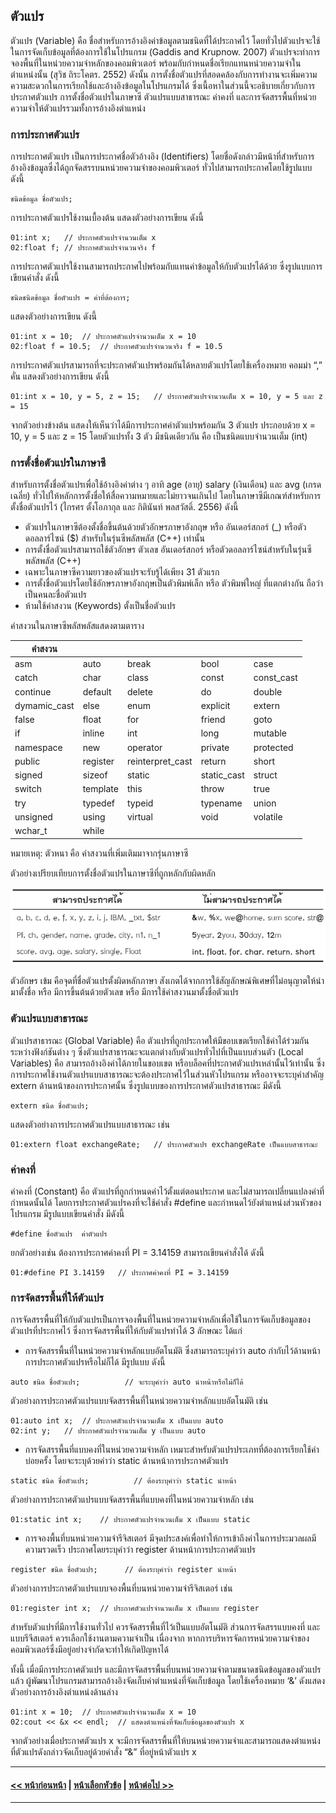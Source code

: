 ## ตัวแปร

ตัวแปร (Variable) คือ ชื่อสำหรับการอ้างอิงค่าข้อมูลตามชนิดที่ได้ประกาศไว้ โดยทั่วไปตัวแปรจะใช้ในการจัดเก็บข้อมูลที่ต้องการใช้ในโปรแกรม (Gaddis and Krupnow. 2007) ตัวแปรจะทำการจองพื้นที่ในหน่วยความจำหลักของคอมพิวเตอร์ พร้อมกับกำหนดชื่อเรียกแทนหน่วยความจำในตำแหน่งนั้น (สุวิช ถิระโคตร. 2552) ดังนั้น การตั้งชื่อตัวแปรที่สอดคล้องกับการทำงานจะเพิ่มความความสะดวกในการเรียกใช้และอ้างอิงข้อมูลในโปรแกรมได้ ซึ่งเนื้อหาในส่วนนี้จะอธิบายเกี่ยวกับการประกาศตัวแปร การตั้งชื่อตัวแปรในภาษาซี ตัวแปรแบบสาธารณะ ค่าคงที่ และการจัดสรรพื้นที่หน่วยความจำให้ตัวแปรรวมทั้งการอ้างอิงตำแหน่ง 

### การประกาศตัวแปร
การประกาศตัวแปร เป็นการประกาศชื่อตัวอ้างอิง (Identifiers) โดยชื่อดังกล่าวมีหน้าที่สำหรับการอ้างอิงข้อมูลซึ่งได้ถูกจัดสรรบนหน่วยความจำของคอมพิวเตอร์ ทั่วไปสามารถประกาศโดยใช้รูปแบบ ดังนี้

```
ชนิดข้อมูล ชื่อตัวแปร;
```

การประกาศตัวแปรใช้งานเบื้องต้น แสดงตัวอย่างการเขียน ดังนี้

```
01:int x;	// ประกาศตัวแปรจำนวนเต็ม x
02:float f;	// ประกาศตัวแปรจำนวนจริง f
```

การประกาศตัวแปรใช้งานสามารถประกาศไปพร้อมกับแทนค่าข้อมูลให้กับตัวแปรได้ด้วย ซึ่งรูปแบบการเขียนคำสั่ง ดังนี้

```
ชนิดชนิดข้อมูล ชื่อตัวแปร = ค่าที่ต้องการ;
```

แสดงตัวอย่างการเขียน ดังนี้

```
01:int x = 10;	// ประกาศตัวแปรจำนวนเต็ม x = 10
02:float f = 10.5;	// ประกาศตัวแปรจำนวนจริง f = 10.5
```

การประกาศตัวแปรสามารถที่จะประกาศตัวแปรพร้อมกันได้หลายตัวแปรโดยใช้เครื่องหมาย คอมม่า “,”  คั่น แสดงตัวอย่างการเขียน ดังนี้

```
01:int x = 10, y = 5, z = 15;	// ประกาศตัวแปรจำนวนเต็ม x = 10, y = 5 และ z = 15
```

จากตัวอย่างข้างต้น แสดงให้เห็นว่าได้มีการประกาศค่าตัวแปรพร้อมกัน 3 ตัวแปร ประกอบด้วย x = 10, y = 5 และ z = 15 โดยตัวแปรทั้ง 3 ตัว มีชนิดเดียวกัน คือ เป็นชนิดแบบจำนวนเต็ม (int)

### การตั้งชื่อตัวแปรในภาษาซี
สำหรับการตั้งชื่อตัวแปรเพื่อใช้อ้างอิงค่าต่าง ๆ อาทิ age (อายุ) salary (เงินเดือน) และ avg (เกรดเฉลี่ย) ทั่วไปให้หลักการตั้งชื่อให้สื่อความหมายและไม่ยาวจนเกินไป โดยในภาษาซีมีเกณฑ์สำหรับการตั้งชื่อตัวแปรไว้ (ไกรศร ตั้งโอภากุล และ กิตินันท์ พลสวัสดิ์. 2556) ดังนี้
* ตัวแปรในภาษาซีต้องตั้งชื่อขึ้นต้นด้วยตัวอักษรภาษาอังกฤษ หรือ อันเดอร์สกอร์ (_) หรือตัวดอลลาร์ไซน์ ($) สำหรับในรุ่นซีพลัสพลัส (C++) เท่านั้น
* การตั้งชื่อตัวแปรสามารถใช้ตัวอักษร ตัวเลข  อันเดอร์สกอร์ หรือตัวดอลลาร์ไซน์สำหรับในรุ่นซีพลัสพลัส (C++)
* เฉพาะในภาษาซีความยาวของตัวแปรจะรับรู้ได้เพียง 31 ตัวแรก
* การตั้งชื่อตัวแปรโดยใช้อักษรภาษาอังกฤษเป็นตัวพิมพ์เล็ก หรือ ตัวพิมพ์ใหญ่ ที่แตกต่างกัน ถือว่าเป็นคนละชื่อตัวแปร
* ห้ามใช้คำสงวน (Keywords) ตั้งเป็นชื่อตัวแปร

คำสงวนในภาษาซีพลัสพลัสแสดงตามตาราง

| คำสงวน |  |  |  |  |
| --- | --- | --- | --- | --- |
| asm |	auto |	break |	bool |	case |
| catch |	char |	class |	const |	const_cast  |
| continue |	default |	delete |	do |	double  |
| dymamic_cast  |	else |	enum |	explicit |	extern  |
| false |	float |	for |	friend |	goto  |
| if |	inline |	int |	long |	mutable  |
| namespace |	new |	operator |	private |	protected  |
| public |	register |	reinterpret_cast |	return |	short  |
| signed |	sizeof |	static |	static_cast |	struct  |
| switch |	template |	this |	throw |	true  |
| try |	typedef |	typeid |	typename |	union  |
| unsigned |	using |	virtual |	void |	volatile |
| wchar_t |	while |	 |  |  |		

หมายเหตุ: ตัวหนา คือ คำสงวนที่เพิ่มเติมมาจากรุ่นภาษาซี

ตัวอย่างเปรียบเทียบการตั้งชื่อตัวแปรในภาษาซีที่ถูกหลักกับผิดหลัก

<img src=img/0400-3.png>

ตัวอักษร เข้ม คือจุดที่ชื่อตัวแปรตั้งผิดหลักภาษา สังเกตได้จากการใช้สัญลักษณ์พิเศษที่ไม่อนุญาตให้นำมาตั้งชื่อ หรือ มีการขึ้นต้นด้วยตัวเลข หรือ มีการใช้คำสงวนมาตั้งชื่อตัวแปร

### ตัวแปรแบบสาธารณะ
ตัวแปรสาธารณะ (Global Variable) คือ ตัวแปรที่ถูกประกาศให้มีขอบเขตเรียกใช้ค่าได้ร่วมกันระหว่างฟังก์ชันต่าง ๆ ซึ่งตัวแปรสาธารณะจะแตกต่างกับตัวแปรทั่วไปที่เป็นแบบส่วนตัว (Local Variables) คือ สามารถอ้างอิงค่าได้ภายในขอบเขต หรือบล็อคที่ประกาศตัวแปรเหล่านั้นไว้เท่านั้น  ซึ่งการประกาศใช้งานตัวแปรแบบสาธารณะจะต้องประกาศไว้ในส่วนหัวโปรแกรม หรืออาจจะระบุคำสำคัญ extern ด้านหน้าของการประกาศนั้น ซึ่งรูปแบบของการประกาศตัวแปรสาธารณะ มีดังนี้

```
extern ชนิด ชื่อตัวแปร;
```

แสดงตัวอย่างการประกาศตัวแปรแบบสาธารณะ เช่น

```
01:extern float exchangeRate;	// ประกาศตัวแปร exchangeRate เป็นแบบสาธารณะ
```

### ค่าคงที่
ค่าคงที่ (Constant) คือ ตัวแปรที่ถูกกำหนดค่าไว้ตั้งแต่ตอนประกาศ และไม่สามารถเปลี่ยนแปลงค่าที่กำหนดนั้นได้ โดยการประกาศตัวแปรคงที่จะใช้คำสั่ง #define และกำหนดไว้ยังตำแหน่งส่วนหัวของโปรแกรม มีรูปแบบเขียนคำสั่ง มีดังนี้

```
#define ชื่อตัวแปร  ค่าตัวแปร
```

ยกตัวอย่างเช่น ต้องการประกาศค่าคงที่ PI = 3.14159 สามารถเขียนคำสั่งได้ ดังนี้

```
01:#define PI 3.14159	// ประกาศค่าคงที่ PI = 3.14159
```

### การจัดสรรพื้นที่ให้ตัวแปร
การจัดสรรพื้นที่ให้กับตัวแปรเป็นการจองพื้นที่ในหน่วยความจำหลักเพื่อใช้ในการจัดเก็บข้อมูลของตัวแปรที่ประกาศไว้ ซึ่งการจัดสรรพื้นที่ให้กับตัวแปรทำได้ 3 ลักษณะ ได้แก่

* การจัดสรรพื้นที่ในหน่วยความจำหลักแบบอัตโนมัติ ซึ่งสามารถระบุคำว่า auto กำกับไว้ด้านหน้าการประกาศตัวแปรหรือไม่ก็ได้ มีรูปแบบ ดังนี้

```
auto ชนิด ชื่อตัวแปร;          // จะระบุคำว่า auto นำหน้าหรือไม่ก็ได้ 
```

ตัวอย่างการประกาศตัวแปรแบบจัดสรรพื้นที่ในหน่วยความจำหลักแบบอัตโนมัติ เช่น

```
01:auto int x;	// ประกาศตัวแปรจำนวนเต็ม x เป็นแบบ auto
02:int y;	// ประกาศตัวแปรจำนวนเต็ม y เป็นแบบ auto
```

* การจัดสรรพื้นที่แบบคงที่ในหน่วยความจำหลัก เหมาะสำหรับตัวแปรประเภทที่ต้องการเรียกใช้ค่าบ่อยครั้ง โดยจะระบุด้วยคำว่า static ด้านหน้าการประกาศตัวแปร

```
static ชนิด ชื่อตัวแปร;          // ต้องระบุคำว่า static นำหน้า
```

ตัวอย่างการประกาศตัวแปรแบบจัดสรรพื้นที่แบบคงที่ในหน่วยความจำหลัก เช่น

```
01:static int x;	// ประกาศตัวแปรจำนวนเต็ม x เป็นแบบ static
```

* การจองพื้นที่บนหน่วยความจำรีจิสเตอร์ มีจุดประสงค์เพื่อทำให้การเข้าถึงค่าในการประมวลผลมีความรวดเร็ว ประกาศโดยระบุคำว่า register ด้านหน้าการประกาศตัวแปร

```
register ชนิด ชื่อตัวแปร;      // ต้องระบุคำว่า register นำหน้า 
```

ตัวอย่างการประกาศตัวแปรแบบจองพื้นที่บนหน่วยความจำรีจิสเตอร์ เช่น

```
01:register int x;	// ประกาศตัวแปรจำนวนเต็ม x เป็นแบบ register
```

สำหรับตัวแปรที่มีการใช้งานทั่วไป ควรจัดสรรพื้นที่ไว้เป็นแบบอัตโนมัติ ส่วนการจัดสรรแบบคงที่ และแบบรีจีสเตอร์ ควรเลือกใช้งานตามความจำเป็น เนื่องจาก หากการบริหารจัดการหน่วยความจำของคอมพิวเตอร์ซึ่งมีอยู่อย่างจำกัดจะทำให้เกิดปัญหาได้

ทั้งนี้ เมื่อมีการประกาศตัวแปร และมีการจัดสรรพื้นที่บนหน่วยความจำตามขนาดชนิดข้อมูลของตัวแปรแล้ว ผู้พัฒนาโปรแกรมสามารถอ้างอิงจัดเก็บค่าตำแหน่งที่จัดเก็บข้อมูล โดยใช้เครื่องหมาย ‘&’ ดังแสดงตัวอย่างการอ้างอิงตำแหน่งด้านล่าง 

```
01:int x = 10;	// ประกาศตัวแปรจำนวนเต็ม x = 10
02:cout << &x << endl;	// แสดงตำแหน่งที่จัดเก็บข้อมูลของตัวแปร x
```

จากตัวอย่างเมื่อประกาศตัวแปร x จะมีการจัดสรรพื้นที่ให้บนหน่วยความจำและสามารถแสดงตำแหน่งที่ตัวแปรดังกล่าวจัดเก็บอยู่ด้วยคำสั่ง “&” ที่อยู่หน้าตัวแปร x

---
#### [<< หน้าก่อนหน้า](0401.md) | [หน้าเลือกหัวข้อ](README.md) | [หน้าต่อไป >>](0403.md)
---
